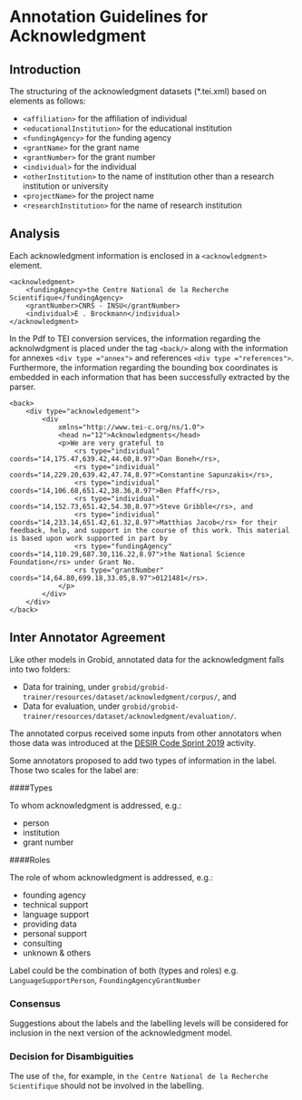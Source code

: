 # Annotation Guidelines for Acknowledgment

## Introduction

The structuring of the acknowledgment datasets (*.tei.xml) based on elements as follows: 

* `<affiliation>` for the affiliation of individual
* `<educationalInstitution>` for the educational institution
* `<fundingAgency>` for the funding agency
* `<grantName>` for the grant name
* `<grantNumber>` for the grant number
* `<individual>` for the individual
* `<otherInstitution>` to the name of institution other than a research institution or university
* `<projectName>` for the project name
* `<researchInstitution>` for the name of research institution

## Analysis
Each acknowledgment information is enclosed in a `<acknowledgment>` element.

```
<acknowledgment>
	<fundingAgency>the Centre National de la Recherche Scientifique</fundingAgency>
	<grantNumber>CNRS - INSU</grantNumber>
	<individual>E . Brockmann</individual>
</acknowledgment>
```

In the Pdf to TEI conversion services, the information regarding the acknolwdgment is placed under the tag `<back/>` along with the information for annexes  `<div type ="annex">` and references `<div type ="references">`. Furthermore, the information regarding the bounding box coordinates is embedded in each information that has been successfully extracted by the parser.

```
<back>
    <div type="acknowledgement">
        <div
            xmlns="http://www.tei-c.org/ns/1.0">
            <head n="12">Acknowledgments</head>
            <p>We are very grateful to 
                <rs type="individual" coords="14,175.47,639.42,44.60,8.97">Dan Boneh</rs>, 
                <rs type="individual" coords="14,229.20,639.42,47.74,8.97">Constantine Sapunzakis</rs>, 
                <rs type="individual" coords="14,106.68,651.42,38.36,8.97">Ben Pfaff</rs>, 
                <rs type="individual" coords="14,152.73,651.42,54.30,8.97">Steve Gribble</rs>, and 
                <rs type="individual" coords="14,233.14,651.42,61.32,8.97">Matthias Jacob</rs> for their feedback, help, and support in the course of this work. This material is based upon work supported in part by 
                <rs type="fundingAgency" coords="14,110.29,687.30,116.22,8.97">the National Science Foundation</rs> under Grant No. 
                <rs type="grantNumber" coords="14,64.80,699.18,33.05,8.97">0121481</rs>.
            </p>
        </div>
    </div>
</back>
```

## Inter Annotator Agreement
Like other models in Grobid, annotated data for the acknowledgment falls into two folders:
- Data for training, under `grobid/grobid-trainer/resources/dataset/acknowledgment/corpus/`, and 
- Data for evaluation, under `grobid/grobid-trainer/resources/dataset/acknowledgment/evaluation/`.

The annotated corpus received some inputs from other annotators when those data was introduced at the [DESIR Code Sprint 2019](https://desircodesprint.sciencesconf.org/) activity.

Some annotators proposed to add two types of information in the label. Those two scales for the label are:

####Types

To whom acknowledgment is addressed, e.g.:
- person
- institution
- grant number

####Roles

The role of whom acknowledgment is addressed, e.g.:
- founding agency
- technical support
- language support
- providing data
- personal support
- consulting
- unknown & others

Label could be the combination of both (types and roles) e.g. `LanguageSupportPerson`, `FoundingAgencyGrantNumber`

### Consensus
Suggestions about the labels and the labelling levels will be considered for inclusion in the next version of the acknowledgment model.

### Decision for Disambiguities
The use of `the`, for example, in `the Centre National de la Recherche Scientifique` should not be involved in the labelling.







